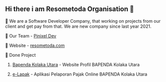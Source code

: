 ## Hi there i am Resometoda Organisation 👋

🙋‍ We are a Software Developer Company, that working on projects from our client and get pay from that. We are new company since last year 2021.

🌈 Our Team - [Pinixel Dev](https://github.com/orgs/resometoda/teams/pinixel-dev)

🍿 Website - [resometoda.com](https://resometoda.com)

👩‍ Done Project

1. [Bapenda Kolaka Utara](https://bapenda-kolut.com) - Website Profil BAPENDA Kolaka Utara

2. [e-Lapak](https://lapak.bapenda-kolut.com) - Aplikasi Pelaporan Pajak Online BAPENDA Kolaka Utara


<!--

**Here are some ideas to get you started:**

🙋‍♀️ A short introduction - what is your organization all about?
🌈 Contribution guidelines - how can the community get involved?
👩‍💻 Useful resources - where can the community find your docs? Is there anything else the community should know?
🍿 Fun facts - what does your team eat for breakfast?
🧙 Remember, you can do mighty things with the power of [Markdown](https://docs.github.com/github/writing-on-github/getting-started-with-writing-and-formatting-on-github/basic-writing-and-formatting-syntax)
-->
